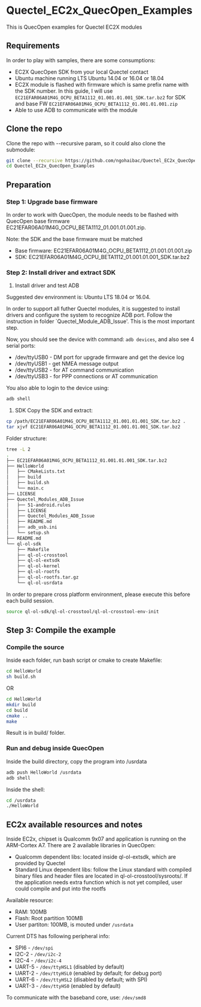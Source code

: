 # Quectel_EC2x_QuecOpen_Examples

This is QuecOpen examples for Quectel EC2X modules

## Requirements

In order to play with samples, there are some consumptions:

- EC2X QuecOpen SDK from your local Quectel contact
- Ubuntu machine running LTS Ubuntu 14.04 or 16.04 or 18.04
- EC2X module is flashed with firmware which is same prefix name with the SDK number. In this guide, I will use `EC21EFAR06A01M4G_OCPU_BETA1112_01.001.01.001_SDK.tar.bz2` for SDK and base FW `EC21EFAR06A01M4G_OCPU_BETA1112_01.001.01.001.zip`
- Able to use ADB to communicate with the module

## Clone the repo

Clone the repo with --recursive param, so it could also clone the submodule:

```bash
git clone --recursive https://github.com/ngohaibac/Quectel_EC2x_QuecOpen_Examples.git
cd Quectel_EC2x_QuecOpen_Examples
```

## Preparation

### Step 1: Upgrade base firmware

In order to work with QuecOpen, the module needs to be flashed with QuecOpen base firmware EC21EFAR06A01M4G_OCPU_BETA1112_01.001.01.001.zip.

Note: the SDK and the base firmware must be matched

- Base firmware: EC21EFAR06A01M4G_OCPU_BETA1112_01.001.01.001.zip
- SDK: EC21EFAR06A01M4G_OCPU_BETA1112_01.001.01.001_SDK.tar.bz2

### Step 2: Install driver and extract SDK

1. Install driver and test ADB

Suggested dev environment is: Ubuntu LTS 18.04 or 16.04.

In order to support all futher Quectel modules, it is suggested to install drivers and configure the system to recognize ADB port. Follow the instruction in folder `Quectel_Module_ADB_Issue'. This is the most important step.

Now, you should see the device with command: `adb devices`, and also see 4 serial ports:

- /dev/ttyUSB0 - DM port for upgrade firmware and get the device log
- /dev/ttyUSB1 - get NMEA message output
- /dev/ttyUSB2 - for AT command communication
- /dev/ttyUSB3 - for PPP connections or AT communication

You also able to login to the device using:

```bash
adb shell
```

1. SDK Copy the SDK and extract:

```bash
cp /path/EC21EFAR06A01M4G_OCPU_BETA1112_01.001.01.001_SDK.tar.bz2 .
tar xjvf EC21EFAR06A01M4G_OCPU_BETA1112_01.001.01.001_SDK.tar.bz2
```

Folder structure:

```bash
tree -L 2
.
├── EC21EFAR06A01M4G_OCPU_BETA1112_01.001.01.001_SDK.tar.bz2
├── HelloWorld
│   ├── CMakeLists.txt
│   ├── build
│   ├── build.sh
│   └── main.c
├── LICENSE
├── Quectel_Modules_ADB_Issue
│   ├── 51-android.rules
│   ├── LICENSE
│   ├── Quectel_Modules_ADB_Issue
│   ├── README.md
│   ├── adb_usb.ini
│   └── setup.sh
├── README.md
└── ql-ol-sdk
    ├── Makefile
    ├── ql-ol-crosstool
    ├── ql-ol-extsdk
    ├── ql-ol-kernel
    ├── ql-ol-rootfs
    ├── ql-ol-rootfs.tar.gz
    └── ql-ol-usrdata
```

In order to prepare cross platform environment, please execute this before each build session.

```bash
source ql-ol-sdk/ql-ol-crosstool/ql-ol-crosstool-env-init
```

## Step 3: Compile the example

### Compile the source

Inside each folder, run bash script or cmake to create Makefile:

```bash
cd HelloWorld
sh build.sh
```

OR

```bash
cd HelloWorld
mkdir build
cd build
cmake ..
make
```

Result is in build/ folder.

### Run and debug inside QuecOpen

Inside the build directory, copy the program into /usrdata

```bash
adb push HelloWorld /usrdata
adb shell
```

Inside the shell:

```bash
cd /usrdata
./HelloWorld
```

## EC2x available resources and notes

Inside EC2x, chipset is Qualcomm 9x07 and application is running on the ARM-Cortex A7. There are 2 available libraries in QuecOpen:

- Qualcomm dependent libs: located inside ql-ol-extsdk, which are provided by Quectel
- Standard Linux dependent libs: follow the Linux standard with compiled binary files and header files are located in ql-ol-crosstool/sysroots/. If the application needs extra function which is not yet compiled, user could compile and put into the rootfs

Available resource:

- RAM: 100MB
- Flash: Root partition 100MB
- User partiton: 100MB, is mouted under `/usrdata`

Current DTS has following peripheral info:

- SPI6 - `/dev/spi`
- I2C-2 - `/dev/i2c-2`
- I2C-4 - `/dev/i2c-4`
- UART-5 - `/dev/ttyHSL1` (disabled by default)
- UART-2 - `/dev/ttyHSL0` (enabled by default; for debug port)
- UART-6 - `/dev/ttyHSL2` (disabled by default; with SPI)
- UART-3 - `/dev/ttyHS0` (enabled by default)

To communicate with the baseband core, use: `/dev/smd8`
